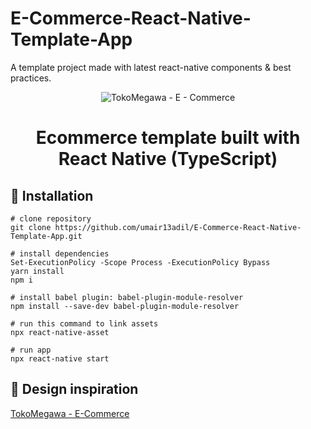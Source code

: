 # E-Commerce-React-Native-Template-App
A template project made with latest react-native components &amp; best practices.

<p align="center">
  <img
    src="https://cdn.dribbble.com/userupload/3080937/file/original-a5f042a0ddfb32ae1cab810882a05b06.png?compress=1&resize=1024x768"
    alt="TokoMegawa - E - Commerce"
  />
</p>
<h1 align="center">
  Ecommerce template built with React Native (TypeScript)
</h1>

## 🚀 Installation

```
# clone repository
git clone https://github.com/umair13adil/E-Commerce-React-Native-Template-App.git

# install dependencies
Set-ExecutionPolicy -Scope Process -ExecutionPolicy Bypass
yarn install
npm i

# install babel plugin: babel-plugin-module-resolver
npm install --save-dev babel-plugin-module-resolver

# run this command to link assets
npx react-native-asset

# run app
npx react-native start

```

## 📣 Design inspiration

[TokoMegawa - E-Commerce](https://dribbble.com/shots/18733610-TokoMegawa-E-Commerce)

